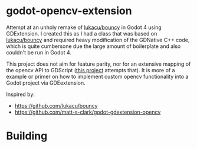 # godot-opencv-extension
Attempt at an unholy remake of [lukacu/bouncy](https://github.com/lukacu/bouncy) in Godot 4 using GDExtension.
I created this as I had a class that was based on [lukacu/bouncy](https://github.com/lukacu/bouncy) and required heavy modification of the GDNative C++ code, which is quite cumbersone due the large amount of boilerplate and also couldn't be run in Godot 4.

This project does not aim for feature parity, nor for an extensive mapping of the opencv API to GDScript ([this project](https://github.com/matt-s-clark/godot-gdextension-opencv) attempts that).
It is more of a example or primer on how to implement custom opencv functionality into a Godot project via GDEextension.

Inspired by:
- https://github.com/lukacu/bouncy
- https://github.com/matt-s-clark/godot-gdextension-opencv

# Building
